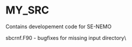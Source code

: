 # MY_SRC

Contains developement code for SE-NEMO

sbcrnf.F90 - bugfixes for missing input directory\
